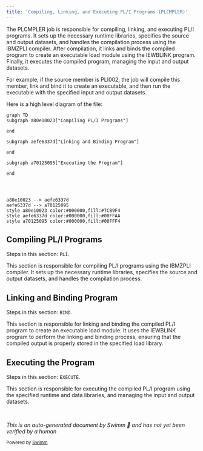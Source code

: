 ```yaml
---
title: 'Compiling, Linking, and Executing PL/I Programs (PLCMPLER)'
---
```

The PLCMPLER job is responsible for compiling, linking, and executing PL/I programs. It sets up the necessary runtime libraries, specifies the source and output datasets, and handles the compilation process using the IBMZPLI compiler. After compilation, it links and binds the compiled program to create an executable load module using the IEWBLINK program. Finally, it executes the compiled program, managing the input and output datasets.

For example, if the source member is PLI002, the job will compile this member, link and bind it to create an executable, and then run the executable with the specified input and output datasets.

Here is a high level diagram of the file:

```mermaid
graph TD
subgraph a80e10023["Compiling PL/I Programs"]
  
end
      
subgraph aefe6337d["Linking and Binding Program"]
  
end
      
subgraph a70125095["Executing the Program"]
  
end
      



a80e10023 --> aefe6337d
aefe6337d --> a70125095
style a80e10023 color:#000000,fill:#7CB9F4
style aefe6337d color:#000000,fill:#00FFAA
style a70125095 color:#000000,fill:#00FFF4
```

## Compiling PL/I Programs

Steps in this section: `PLI`.

This section is responsible for compiling PL/I programs using the IBMZPLI compiler. It sets up the necessary runtime libraries, specifies the source and output datasets, and handles the compilation process.

## Linking and Binding Program

Steps in this section: `BIND`.

This section is responsible for linking and binding the compiled PL/I program to create an executable load module. It uses the IEWBLINK program to perform the linking and binding process, ensuring that the compiled output is properly stored in the specified load library.

## Executing the Program

Steps in this section: `EXECUTE`.

This section is responsible for executing the compiled PL/I program using the specified runtime and data libraries, and managing the input and output datasets.

&nbsp;

*This is an auto-generated document by Swimm 🌊 and has not yet been verified by a human*

<SwmMeta version="3.0.0" repo-id="Z2l0aHViJTNBJTNBbWFpbmZyYW1lJTNBJTNBU3dpbW0tRGVtbw==" repo-name="mainframe"><sup>Powered by [Swimm](/)</sup></SwmMeta>
